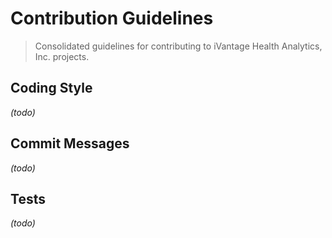 # Contribution Guidelines

> Consolidated guidelines for contributing to iVantage Health Analytics, Inc.
> projects.


## Coding Style

*(todo)*


## Commit Messages

*(todo)*


## Tests

*(todo)*


